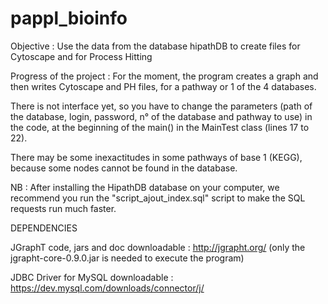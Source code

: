 pappl_bioinfo
=============
Objective : Use the data from the database hipathDB to create files for Cytoscape and for Process Hitting

Progress of the project :
For the moment, the program creates a graph and then writes Cytoscape and PH files, for a pathway or 1 of the 4 databases.

There is not interface yet, so you have to change the parameters (path of the database, login, password, n° of the database and pathway to use) in the code, at the beginning of the main() in the MainTest class (lines 17 to 22).

There may be some inexactitudes in some pathways of base 1 (KEGG), because some nodes cannot be found in the database.

NB : After installing the HipathDB database on your computer, we recommend you run the "script_ajout_index.sql" script to make the SQL requests run much faster.

DEPENDENCIES

JGraphT
code, jars and doc downloadable : http://jgrapht.org/
(only the jgrapht-core-0.9.0.jar is needed to execute the program)

JDBC Driver for MySQL
downloadable : https://dev.mysql.com/downloads/connector/j/